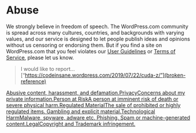 # Abuse

We strongly believe in freedom of speech. The WordPress.com community is spread across many cultures, countries, and backgrounds with varying values, and our service is designed to let people publish ideas and opinions without us censoring or endorsing them. But if you find a site on WordPress.com that you feel violates our [User Guidelines](https://wordpress.com/support/user-guidelines/) or [Terms of Service](https://wordpress.com/tos/), please let us know.

> I would like to report…\
> [“https://codeinsane.wordpress.com/2019/07/22/cuda-z/”](broken-reference)

[Abusive content, harassment, and defamation.](https://wordpress.com/abuse?report\_type=abuse\&report\_url=https%3A%2F%2Fcodeinsane.wordpress.com%2F2019%2F07%2F22%2Fcuda-z%2F)[PrivacyConcerns about my private information.](https://wordpress.com/abuse?report\_type=privacy\&report\_url=https%3A%2F%2Fcodeinsane.wordpress.com%2F2019%2F07%2F22%2Fcuda-z%2F)[Person at RiskA person at imminent risk of death or severe physical harm.](https://wordpress.com/abuse?report\_type=at-risk\&report\_url=https%3A%2F%2Fcodeinsane.wordpress.com%2F2019%2F07%2F22%2Fcuda-z%2F)[Regulated MaterialThe sale of prohibited or highly regulated items. Gambling and explicit material.](https://wordpress.com/abuse?report\_type=regulation\&report\_url=https%3A%2F%2Fcodeinsane.wordpress.com%2F2019%2F07%2F22%2Fcuda-z%2F)[Technological HarmMalware, spyware, adware etc. Phishing. Spam or machine-generated content.](https://wordpress.com/abuse?report\_type=technology\&report\_url=https%3A%2F%2Fcodeinsane.wordpress.com%2F2019%2F07%2F22%2Fcuda-z%2F)[LegalCopyright and Trademark infringement.](https://wordpress.com/abuse?report\_type=legal\&report\_url=https%3A%2F%2Fcodeinsane.wordpress.com%2F2019%2F07%2F22%2Fcuda-z%2F)

